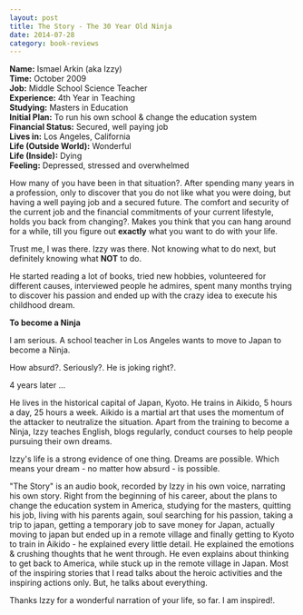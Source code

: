 ```yaml
---
layout: post
title: The Story - The 30 Year Old Ninja
date: 2014-07-28
category: book-reviews
---
```


**Name:** Ismael Arkin (aka Izzy)  
**Time:** October 2009  
**Job:** Middle School Science Teacher  
**Experience:** 4th Year in Teaching  
**Studying:** Masters in Education  
**Initial Plan:** To run his own school & change the education system  
**Financial Status:** Secured, well paying job  
**Lives in:** Los Angeles, California  
**Life (Outside World):** Wonderful  
**Life (Inside):** Dying  
**Feeling:** Depressed, stressed and overwhelmed  

How many of you have been in that situation?. After spending many years in a profession, only to discover that you do not like what you were doing, but having a well paying job and a secured future. The comfort and security of the current job and the financial commitments of your current lifestyle, holds you back from changing?. Makes you think that you can hang around for a while, till you figure out **exactly** what you want to do with your life.

Trust me, I was there. Izzy was there. Not knowing what to do next, but definitely knowing what **NOT** to do.  

He started reading a lot of books, tried new hobbies, volunteered for different causes, interviewed people he admires, spent many months trying to discover his passion and ended up with the crazy idea to execute his childhood dream.

**To become a Ninja**  

I am serious. A school teacher in Los Angeles wants to move to Japan to become a Ninja.  

How absurd?. Seriously?. He is joking right?.  

4 years later ...

He lives in the historical capital of Japan, Kyoto. He trains in Aikido, 5 hours a day, 25 hours a week. Aikido is a martial art that uses the momentum of the attacker to neutralize the situation. Apart from the training to become a Ninja, Izzy teaches English, blogs regularly, conduct courses to help people pursuing their own dreams.

Izzy's life is a strong evidence of one thing. Dreams are possible. Which means your dream - no matter how absurd - is possible.  

"The Story" is an audio book, recorded by Izzy in his own voice, narrating his own story. Right from the beginning of his career, about the plans to change the education system in America, studying for the masters, quitting his job, living with his parents again, soul searching for his passion, taking a trip to japan, getting a temporary job to save money for Japan, actually moving to japan but ended up in a remote village and finally getting to Kyoto to train in Aikido - he explained every little detail. He explained the emotions & crushing thoughts that he went through. He even explains about thinking to get back to America, while stuck up in the remote village in Japan. Most of the inspiring stories that I read talks about the heroic activities and the inspiring actions only. But, he talks about everything. 

Thanks Izzy for a wonderful narration of your life, so far. I am inspired!.

